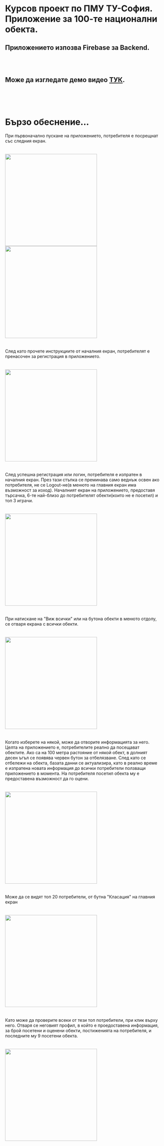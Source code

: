 # Курсов проект по ПМУ ТУ-София. Приложение за 100-те национални обекта.
## Приложението изпозва Firebase за Backend.
<br/><br/>
## Може да изгледате демо видео [ТУК](https://www.youtube.com/watch?v=bhRQf3jbyEM).
<br/><br/><br/>
# Бързо обеснение...
При първоначално пускане на приложението, потребителя е посрещнат със следния екран.<br/><br/><br/>
<img src="https://github.com/AEZakmee/conquer_bulgaria_app/blob/master/screenshots/Screenshot%20(1).png" width=300 align=center>
<br/>
<img src="https://github.com/AEZakmee/conquer_bulgaria_app/blob/master/screenshots/Screenshot%20(2).png" width=300 align=center>
<br/><br/><br/>
След като прочете инструкциите от началния екран, потребителят е пренасочен за регистрация в приложението.
<br/><br/><br/>
<img src="https://github.com/AEZakmee/conquer_bulgaria_app/blob/master/screenshots/Screenshot%20(3).png" width=300 align=center>
<br/><br/><br/>
След успешна регистрация или логин, потребителя е изпратен в началния екран. През тази стъпка се преминава само веднъж освен ако потребителя, не се Logout-не(в менюто на главния екран има възможност за изход). Началният екран на приложението, предоставя търсачка, 6-те най-близо до потребителят обекти(които не е посетил) и топ 3 играчи.
<br/><br/><br/>
<img src="https://github.com/AEZakmee/conquer_bulgaria_app/blob/master/screenshots/Screenshot%20(5).png" width=300 align=center>
<br/><br/><br/>
При натискане на "Виж всички" или на бутона обекти в менюто отдолу, се отваря екрана с всички обекти.
<br/><br/><br/>
<img src="https://github.com/AEZakmee/conquer_bulgaria_app/blob/master/screenshots/Screenshot%20(9).png" width=300 align=center>
<br/><br/><br/>
Когато изберете на някой, може да отворите информацията за него.
<br/>
Целта на приложението е, потребителите реално да посещават обектите.
Ако са на 100 метра растояние от някой обект, в долният десен ъгъл се появява червен бутон за отбелязване. След като се отбележи на обекта, базата данни се актуализира, като в реално време е изпратена новата информация до всички потребители ползващи приложението в момента. На потребителя посетил обекта му е предоставена възможност да го оцени.
<br/><br/><br/>
<img src="https://github.com/AEZakmee/conquer_bulgaria_app/blob/master/screenshots/Screenshot%20(8).png" width=300 align=center>
<br/><br/><br/>
Може да се видят топ 20 потребители, от бутна "Класация" на главния екран
<br/><br/><br/>
<img src="https://github.com/AEZakmee/conquer_bulgaria_app/blob/master/screenshots/Screenshot%20(6).png" width=300 align=center>
<br/><br/><br/>
Като може да проверите всеки от тези топ потребители, при клик върху него. Отваря се неговият профил, в който е проедоставена информация, за брой посетени и оценени обекти, постиженията на потребителя, и последните му 9 посетени обекта.
<br/><br/><br/>
<img src="https://github.com/AEZakmee/conquer_bulgaria_app/blob/master/screenshots/Screenshot%20(7).png" width=300 align=center>
